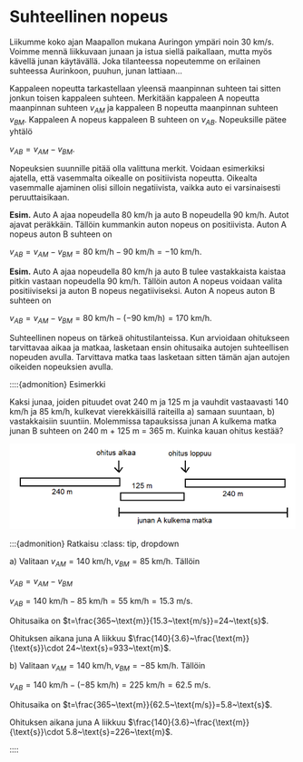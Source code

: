 # Suhteellinen nopeus 

Liikumme koko ajan Maapallon mukana Auringon ympäri noin 30 km/s. Voimme mennä liikkuvaan junaan ja istua siellä paikallaan, mutta myös kävellä junan käytävällä. Joka tilanteessa nopeutemme on erilainen suhteessa Aurinkoon, puuhun, junan lattiaan...

Kappaleen nopeutta tarkastellaan yleensä maanpinnan suhteen tai sitten jonkun toisen kappaleen suhteen. Merkitään kappaleen A nopeutta maanpinnan suhteen $v_{AM}$ ja kappaleen B nopeutta maanpinnan suhteen $v_{BM}$. Kappaleen A nopeus kappaleen B suhteen on $v_{AB}$. Nopeuksille pätee yhtälö

$v_{AB}=v_{AM}-v_{BM}$.

Nopeuksien suunnille pitää olla valittuna merkit. Voidaan esimerkiksi ajatella, että vasemmalta oikealle on positiivista nopeutta. Oikealta vasemmalle ajaminen olisi silloin negatiivista, vaikka auto ei varsinaisesti peruuttaisikaan. 

**Esim.** Auto A ajaa nopeudella 80 km/h ja auto B nopeudella 90 km/h. Autot ajavat peräkkäin. Tällöin kummankin auton nopeus on positiivista. Auton A nopeus auton B suhteen on

$v_{AB}=v_{AM}-v_{BM}=80~\text{km/h}-90~\text{km/h}=-10~\text{km/h}$.

**Esim.** Auto A ajaa nopeudella 80 km/h ja auto B tulee vastakkaista kaistaa pitkin vastaan nopeudella 90 km/h. Tällöin auton A nopeus voidaan valita positiiviseksi ja auton B nopeus negatiiviseksi. Auton A nopeus auton B suhteen on 

$v_{AB}=v_{AM}-v_{BM}=80~\text{km/h}-(-90~\text{km/h})=170~\text{km/h}$.

Suhteellinen nopeus on tärkeä ohitustilanteissa. Kun arvioidaan ohitukseen tarvittavaa aikaa ja matkaa, lasketaan ensin ohitusaika autojen suhteellisen nopeuden avulla. Tarvittava matka taas lasketaan sitten tämän ajan autojen oikeiden nopeuksien avulla.

::::{admonition} Esimerkki

Kaksi junaa, joiden pituudet ovat 240 m ja 125 m ja vauhdit vastaavasti 140 km/h ja 85 km/h, kulkevat vierekkäisillä raiteilla 
a) samaan suuntaan, b) vastakkaisiin suuntiin. Molemmissa tapauksissa junan A kulkema matka junan B suhteen on 240 m + 125 m = 365 m. Kuinka kauan ohitus kestää?

![Suhteellinen nopeus, esimerkki](suhteellinen_junat.png "Suhteellinen nopeus, esimerkki")

:::{admonition} Ratkaisu
:class: tip, dropdown

a) Valitaan $v_{AM}=140~\text{km/h}, v_{BM}=85~\text{km/h}$. Tällöin 

$v_{AB}=v_{AM}-v_{BM}$

$v_{AB}=140~\text{km/h}-85~\text{km/h}=55~\text{km/h}=15.3~\text{m/s}$.  

Ohitusaika on $t=\frac{365~\text{m}}{15.3~\text{m/s}}=24~\text{s}$.

Ohituksen aikana juna A liikkuu $\frac{140}{3.6}~\frac{\text{m}}{\text{s}}\cdot 24~\text{s}=933~\text{m}$.

b) Valitaan $v_{AM}=140~\text{km/h}, v_{BM}=-85~\text{km/h}$. Tällöin 

$v_{AB}=140~\text{km/h}-(-85~\text{km/h})=225~\text{km/h}=62.5~\text{m/s}$.  

Ohitusaika on $t=\frac{365~\text{m}}{62.5~\text{m/s}}=5.8~\text{s}$.

Ohituksen aikana juna A liikkuu $\frac{140}{3.6}~\frac{\text{m}}{\text{s}}\cdot 5.8~\text{s}=226~\text{m}$.

::::
